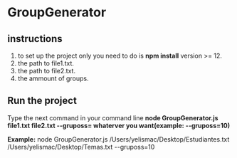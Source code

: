 # GroupGenerator


## instructions

1. to set up the project only you need to do is **npm install** version >= 12.
2. the path to file1.txt.
3. the path to file2.txt.
4. the ammount of groups.

## Run the project 

Type the next command in your command line **node GroupGenerator.js file1.txt file2.txt --gruposs= whaterver you want(example: --gruposs=10)**

**Example:** node GroupGenerator.js /Users/yelismac/Desktop/Estudiantes.txt /Users/yelismac/Desktop/Temas.txt --gruposs=10
